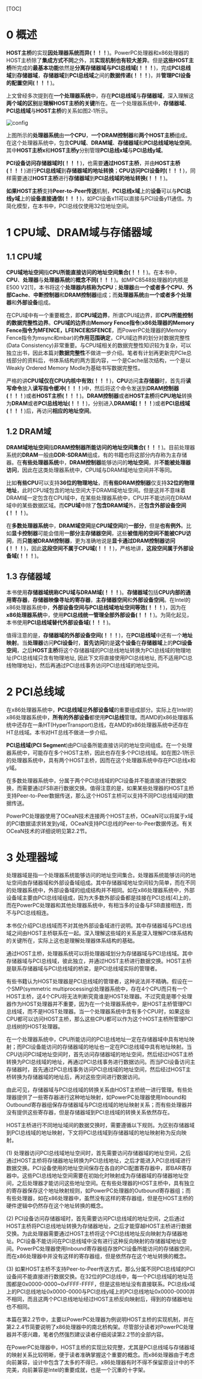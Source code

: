 [TOC]

# 0 概述

**HOST主桥**的实现**因处理器系统而异(！！！**)。PowerPC处理器和x86处理器的HOST主桥除了**集成方式不同**之外，其**实现机制也有较大差异**。但是**这些HOST主桥**所完成的**最基本功能**依然是**分离存储器域与PCI总线域(！！！**)，完成**PCI总线域**到**存储器域**，**存储器域**到**PCI总线域**之间的**数据传递(！！！**)，并**管理PCI设备的配置空间(！！！**)。

上文曾经多次提到在**一个处理器系统**中，存在**PCI总线域**与**存储器域**，深入理解这**两个域的区别**是**理解HOST主桥的关键**所在。在一个处理器系统中，**存储器域**、**PCI总线域**与**HOST主桥**的关系如图2‑1所示。

![config](./images/1.png)

上图所示的**处理器系统**由**一个CPU**，**一个DRAM控制器**和**两个HOST主桥**组成。在这个处理器系统中，包含**CPU域**、**DRAM域**、**存储器域**和**PCI总线域地址空间**。其中**HOST主桥x**和**HOST主桥y**分别管理**PCI总线x域**与**PCI总线y域**。

**PCI设备访问存储器域时(！！！**)，也需要**通过HOST主桥**，并由**HOST主桥(！！！**)进行**PCI总线域**到**存储器域的地址转换**；**CPU访问PCI设备时(！！！**)，同样需要通过**HOST主桥**进行**存储器域**到**PCI总线域的地址转换(！！！**)。

**如果HOST主桥**支持**Peer\-to\-Peer传送**机制，**PCI总线x域**上的**设备**可以与**PCI总线y域**上的**设备直接通信(！！！**)，如PCI设备x11可以直接与PCI设备y11通信。为简化模型，在本书中，PCI总线仅使用32位地址空间。

# 1 CPU域、DRAM域与存储器域

## 1.1 CPU域

**CPU域地址空间**指**CPU所能直接访问的地址空间集合(！！！**)。在本书中，**CPU**、**处理器**与**处理器系统**的**概念不同(！！！**)。如MPC8548处理器的内核是E500 V2[1]，本书将这个**处理器内核称为CPU**；**处理器**由**一个或者多个CPU**、**外部Cache**、**中断控制器**和**DRAM控制器**组成；而**处理器系统**由**一个或者多个处理器**和**外部设备**组成。

在CPU域中有一个重要概念，即**CPU域边界**，所谓CPU域边界，即**CPU所能控制的数据完整性边界**。**CPU域的边界**由**Memory Fence指令**(**x86处理器的Memory Fence指令为MFENCE，LFENCE和SFENCE**，而PowerPC处理器的Memory Fence指令为msync和mbar)的**作用范围确定**，CPU域边界的划分对数据完整性(Data Consistency)非常重要。与CPU域相关的数据完整性知识较为复杂，可以独立出书，因此本篇对**数据完整性**不做进一步介绍。笔者有计划再更新完PCIe总线部分的资料后，书体系结构的两方面内容，一个是Cache层次结构，一个是以Weakly Ordered Memory Modle为基础书写数据完整性。

严格的讲**CPU域仅在CPU内核中有效(！！！**)，**CPU**访问**主存储器**时，首先将**读写命令**放入**读写指令缓冲(！！！**)中，然后将这个命令发送到**DRAM控制器(！！！**)或者**HOST主桥(！！！**)。**DRAM控制器**或者**HOST主桥**将**CPU地址**转换为**DRAM**或者**PCI总线地址(！！！**)，分别进入**DRAM域(！！！**)或者**PCI总线域(！！！**)后，再访问**相应的地址空间**。

## 1.2 DRAM域

**DRAM域地址空间**指**DRAM控制器所能访问的地址空间集合(！！！**)。目前处理器系统的**DRAM**一般由**DDR\-SDRAM**组成，有的书籍也将这部分内存称为主存储器。在**有些处理器系统**中，**DRAM控制器**能够访问的**地址空间**，并**不能被处理器访问**，因此在这类处理器系统中，CPU域与DRAM域地址空间并不等同。

比如**有些CPU**可以支持**36位的物理地址**，而**有些DRAM控制器**仅支持**32位的物理地址**，此时CPU域包含的地址空间大于DRAM域地址空间。但是这并不意味着DRAM域一定包含在CPU域中，在某些处理器系统中，CPU并不能访问在DRAM域中的某些数据区域。而**CPU域**中除了**包含DRAM域**外，还**包含外部设备空间(！！！**)。

在**多数处理器系统**中，**DRAM域空间**是**CPU域空间**的**一部分**，但是**也有例外**。比如**显卡控制器**可能会借用**一部分主存储器空间**，这些**被借用的空间不能被CPU访问**，而**只能被DRAM控制器**，更为准确地说是**显卡通过DRAM控制器访问(！！！**)，因此**这段空间不属于CPU域(！！！**)，严格地讲，**这段空间属于外部设备域(！！！**)。

## 1.3 存储器域

本书使用**存储器域统称CPU域与DRAM域(！！！**)。**存储器域**包括**CPU内部的通用寄存器**，**存储器映像寻址的寄存器**，**主存储器空间**和**外部设备空间**。在Intel的x86处理器系统中，**外部设备空间与PCI总线域地址空间等效(！！！**)，因为在**x86处理器系统**中，使用**PCI总线统一管理全部外部设备(！！！**)。为简化起见，本书使用**PCI总线域替代外部设备域(！！！**)。

值得注意的是，**存储器域的外部设备空间(！！！**)，在**PCI总线域**中还有一个**地址映射**。当**处理器**访问**PCI设备**时，**首先访问**的是**这个设备**在**存储器域**上的**PCI设备空间**，之后**HOST主桥**将这个存储器域的PCI总线地址转换为PCI总线域的物理地址(PCI总线域只含有物理地址, 因此下文将直接使用PCI总线地址, 而不适用PCI总线物理地址)，然后再通过PCI总线事务访问PCI总线域的地址空间。

# 2 PCI总线域

在x86处理器系统中，**PCI总线域**是**外部设备域**的重要组成部分。实际上在Intel的x86处理器系统中，**所有的外部设备**都使用**PCI总线**管理。而AMD的x86处理器系统中还存在一条HT(HyperTransport)总线，在AMD的x86处理器系统中还存在HT总线域。本书对HT总线不做进一步介绍。

**PCI总线域(PCI Segment**)由PCI设备所能直接访问的地址空间组成。在一个处理器系统中，可能存在多个HOST主桥，因此也存在多个PCI总线域。如在图2‑1所示的处理器系统中，具有两个HOST主桥，因而在这个处理器系统中存在PCI总线x和y域。

在多数处理器系统中，分属于两个PCI总线域的PCI设备并不能直接进行数据交换，而需要通过FSB进行数据交换。值得注意的是，如果某些处理器的HOST主桥支持Peer-to-Peer数据传送，那么这个HOST主桥可以支持不同PCI总线域间的数据传送。

PowerPC处理器使用了OCeaN技术连接两个HOST主桥，OCeaN可以将属于x域的PCI数据请求转发到y域，OCeaN支持PCI总线的Peer\-to\-Peer数据传送。有关OCeaN技术的详细说明见第2.2节。

# 3 处理器域

处理器域是指一个处理器系统能够访问的地址空间集合。处理器系统能够访问的地址空间由存储器域和外部设备域组成。其中存储器域地址空间较为简单，而在不同的处理器系统中，外部设备域的组成结构并不相同。如在x86处理器系统中，外部设备域主要由PCI总线域组成，因为大多数外部设备都是挂接在PCI总线[4]上的，而在PowerPC处理器和其他处理器系统中，有相当多的设备与FSB直接相连，而不与PCI总线相连。

本书仅介绍PCI总线域而不对其他外部设备域进行说明。其中存储器域与PCI总线域之间由HOST主桥联系在一起。深入理解这些域的关系是深入理解PCI体系结构的关键所在，实际上这也是理解处理器体系结构的基础。

通过HOST主桥，处理器系统可以将处理器域划分为存储器域与PCI总线域。其中存储器域与PCI总线域，彼此独立，并通过HOST主桥进行数据交换。HOST主桥是联系存储器域与PCI总线域的桥梁，是PCI总线域实际的管理者。

有些书籍认为HOST处理器是PCI总线域的管理者，这种说法并不精确。假设在一个SMP(symmetric multiprocessing)处理器系统中，存在4个CPU而只有一个HOST主桥，这4个CPU将无法判断究竟谁是HOST处理器。不过究竟是哪个处理器作为HOST处理器并不重要，因为在一个处理器系统中，是HOST主桥管理PCI总线域，而不是HOST处理器。当一个处理器系统中含有多个CPU时，如果这些CPU都可以访问HOST主桥，那么这些CPU都可以作为这个HOST主桥所管理PCI总线树的HOST处理器。

在一个处理器系统中，CPU所能访问的PCI总线地址一定在存储器域中具有地址映射；而PCI设备能访问的存储器域的地址也一定在PCI总线域中具有地址映射。当CPU访问PCI域地址空间时，首先访问存储器域的地址空间，然后经过HOST主桥转换为PCI总线域的地址，再通过PCI总线事务进行数据访问。而当PCI设备访问主存储器时，首先通过PCI总线事务访问PCI总线域的地址空间，然后经过HOST主桥转换为存储器域的地址后，再对这些空间进行数据访问。

由此可见，存储器域与PCI总线域的转换关系由HOST主桥统一进行管理。有些处理器提供了一些寄存器进行这种地址映射，如PowerPC处理器使用Inbound和Outbound寄存器组保存存储器域与PCI总线域的地址映射关系；而有些处理器并没有提供这些寄存器，但是存储器域到PCI总线域的转换关系依然存在。

HOST主桥进行不同地址域间的数据交换时，需要遵循以下规则。为区别存储器域到PCI总线域的地址映射，下文将PCI总线域到存储器域的地址映射称为反向映射。

(1)      处理器访问PCI总线域地址空间时，首先需要访问存储器域的地址空间，之后通过HOST主桥将存储器地址转换为PCI总线地址，之后才能进入PCI总线域进行数据交换。PCI设备使用的地址空间保存在各自的PCI配置寄存器中，即BAR寄存器中。这些PCI总线地址空间需要在初始化时映射成为存储器域的存储器地址空间，之后处理器才能访问这些地址空间。在有些处理器的HOST主桥中，具有独立的寄存器保存这个地址映射规则，如PowerPC处理器的Outbound寄存器组；而有些处理器，如在x86处理器中，虽然没有这样的寄存器组，但是在HOST主桥的硬件逻辑中仍然存在这个地址转换的概念。

(2)      PCI设备访问存储器域时，首先需要访问PCI总线域的地址空间，之后通过HOST主桥将PCI总线地址转换为存储器地址，之后才能穿越HOST主桥进行数据交换。为此处理器需要通过HOST主桥将这个PCI总线地址反向映射为存储器地址。PCI设备不能访问在PCI总线域中没有进行这种反向映射的存储器域地址空间。PowerPC处理器使用Inbound寄存器组存放PCI设备所能访问的存储器空间，而在x86处理器中并没有这样的寄存器组，但是依然存在这个地址转换的概念。

(3)      如果HOST主桥不支持Peer-to-Peer传送方式，那么分属不同PCI总线域的PCI设备间不能直接进行数据交换。在32位的PCI总线中，每一个PCI总线域的地址范围都是0x0000-0000~0xFFFF-FFFF，但是这些地址没有直接联系。PCI总线x域上的PCI总线地址0x0000-0000与PCI总线y域上的PCI总线地址0x0000-0000并不相同，而且这两个PCI总线地址经过HOST主桥反向映射后，得到的存储器地址也不相同。

本篇在第2.2节中，主要以PowerPC处理器为例说明HOST主桥的实现机制，并在第2.2.4节简要说明了x86处理器中的南北桥构架。尽管部分读者对PowerPC处理器并不感兴趣，笔者仍然强烈建议读者仔细阅读第2.2节的全部内容。

在PowerPC处理器中，HOST主桥的实现比较完整，尤其是PCI总线域与存储器域的映射关系比较明晰，便于读者准确掌握这个重要的概念。而x86处理器由于考虑向前兼容，设计中包含了太多的不得已，x86处理器有时不得不保留原设计中的不完美，向前兼容是Intel的重要成就，也是一个沉重的十字架。